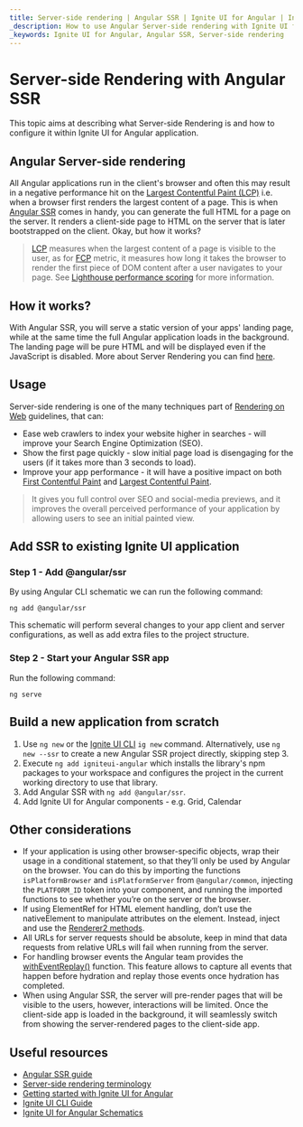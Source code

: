 ```yaml
---
title: Server-side rendering | Angular SSR | Ignite UI for Angular | Infragistics
_description: How to use Angular Server-side rendering with Ignite UI for Angular.
_keywords: Ignite UI for Angular, Angular SSR, Server-side rendering
---
```


# Server-side Rendering with Angular SSR

This topic aims at describing what Server-side Rendering is and how to configure it within Ignite UI for Angular application. 

## Angular Server-side rendering

All Angular applications run in the client's browser and often this may result in a negative performance hit on the [Largest Contentful Paint (LCP)](https://web.dev/articles/lcp) i.e. when a browser first renders the largest content of a page. This is when [Angular SSR](https://angular.dev/guide/ssr) comes in handy, you can generate the full HTML for a page on the server. It renders a client-side page to HTML on the server that is later bootstrapped on the client. Okay, but how it works?

> [LCP](https://web.dev/articles/lcp) measures when the largest content of a page is visible to the user, as for [FCP](https://web.dev/first-contentful-paint) metric, it measures how long it takes the browser to render the first piece of DOM content after a user navigates to your page. See [Lighthouse performance scoring](https://web.dev/performance-scoring) for more information. 



## How it works?

With Angular SSR, you will serve a static version of your apps' landing page, while at the same time the full Angular application loads in the background. The landing page will be pure HTML and will be displayed even if the JavaScript is disabled. More about Server Rendering you can find [here](https://developers.google.com/web/updates/2019/02/rendering-on-the-web).

## Usage

Server-side rendering is one of the many techniques part of [Rendering on Web](https://developers.google.com/web/updates/2019/02/rendering-on-the-web) guidelines, that can:
- Ease web crawlers to index your website higher in searches - will improve your Search Engine Optimization (SEO). 
- Show the first page quickly - slow initial page load is disengaging for the users (if it takes more than 3 seconds to load).
- Improve your app performance - it will have a positive impact on both [First Contentful Paint](https://web.dev/first-contentful-paint) and [Largest Contentful Paint](https://web.dev/articles/lcp). 

> It gives you full control over SEO and social-media previews, and it improves the overall perceived performance of your application by allowing users to see an initial painted view.

## Add SSR to existing Ignite UI application

### Step 1 - Add @angular/ssr 
By using Angular CLI schematic we can run the following command:

```
ng add @angular/ssr
```

This schematic will perform several changes to your app client and server configurations, as well as add extra files to the project structure.

### Step 2 - Start your Angular SSR app
Run the following command:

```
ng serve
```

## Build a new application from scratch 

1. Use `ng new` or the [Ignite UI CLI](./cli/getting-started-with-cli.md) `ig new` command. Alternatively, use `ng new --ssr` to create a new Angular SSR project directly, skipping step 3.
2. Execute `ng add igniteui-angular` which installs the library's npm packages to your workspace and configures the project in the current working directory to use that library.
3. Add Angular SSR with `ng add @angular/ssr`.
4. Add Ignite UI for Angular components - e.g. Grid, Calendar

## Other considerations

- If your application is using other browser-specific objects, wrap their usage in a conditional statement, so that they’ll only be used by Angular on the browser. You can do this by importing the functions `isPlatformBrowser` and `isPlatformServer` from `@angular/common`, injecting the `PLATFORM_ID` token into your component, and running the imported functions to see whether you’re on the server or the browser.
- If using ElementRef for HTML element handling, don’t use the nativeElement to manipulate attributes on the element. Instead, inject and use the [Renderer2 methods](https://alligator.io/angular/using-renderer2).
- All URLs for server requests should be absolute, keep in mind that data requests from relative URLs will fail when running from the server.
- For handling browser events the Angular team provides the [withEventReplay()](https://angular.dev/guide/hydration#capturing-and-replaying-events) function. This feature allows to capture all events that happen before hydration and replay those events once hydration has completed.
- When using Angular SSR, the server will pre-render pages that will be visible to the users, however, interactions will be limited. Once the client-side app is loaded in the background, it will seamlessly switch from showing the server-rendered pages to the client-side app.

## Useful resources

<div class="divider--half"></div>

* [Angular SSR guide](https://angular.dev/guide/ssr)
* [Server-side rendering terminology](https://developers.google.com/web/updates/2019/02/rendering-on-the-web)
* [Getting started with Ignite UI for Angular](getting-started.md)
* [Ignite UI CLI Guide](cli/step-by-step-guide-using-cli.md)
* [Ignite UI for Angular Schematics](cli/step-by-step-guide-using-angular-schematics.md)